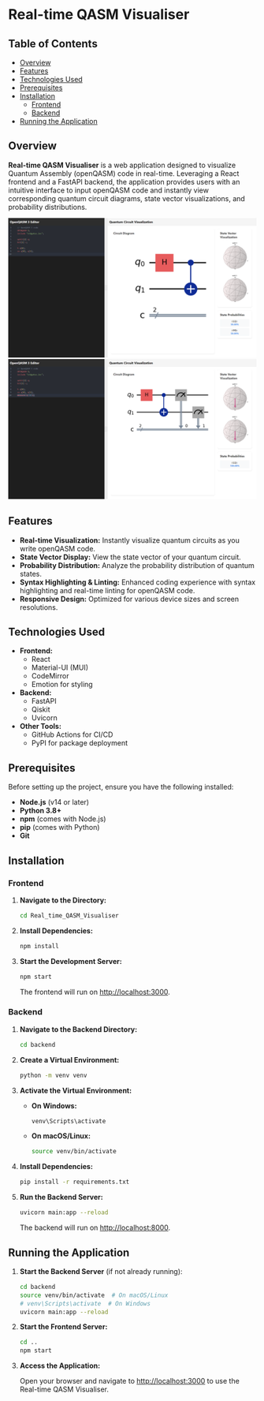# Real-time QASM Visualiser

## Table of Contents

- [Overview](#overview)
- [Features](#features)
- [Technologies Used](#technologies-used)
- [Prerequisites](#prerequisites)
- [Installation](#installation)
  - [Frontend](#frontend)
  - [Backend](#backend)
- [Running the Application](#running-the-application)


## Overview

**Real-time QASM Visualiser** is a web application designed to visualize Quantum Assembly (openQASM) code in real-time. Leveraging a React frontend and a FastAPI backend, the application provides users with an intuitive interface to input openQASM code and instantly view corresponding quantum circuit diagrams, state vector visualizations, and probability distributions.

![Application Screenshot](screenshots/app_screenshot1.png)
![Application Screenshot](screenshots/app_screenshot.png)

## Features

- **Real-time Visualization:** Instantly visualize quantum circuits as you write openQASM code.
- **State Vector Display:** View the state vector of your quantum circuit.
- **Probability Distribution:** Analyze the probability distribution of quantum states.
- **Syntax Highlighting & Linting:** Enhanced coding experience with syntax highlighting and real-time linting for openQASM code.
- **Responsive Design:** Optimized for various device sizes and screen resolutions.

## Technologies Used

- **Frontend:**
  - React
  - Material-UI (MUI)
  - CodeMirror
  - Emotion for styling
- **Backend:**
  - FastAPI
  - Qiskit
  - Uvicorn
- **Other Tools:**
  - GitHub Actions for CI/CD
  - PyPI for package deployment

## Prerequisites

Before setting up the project, ensure you have the following installed:

- **Node.js** (v14 or later)
- **Python 3.8+**
- **npm** (comes with Node.js)
- **pip** (comes with Python)
- **Git**

## Installation

### Frontend

1. **Navigate to the Directory:**

   ```bash
   cd Real_time_QASM_Visualiser
   ```

2. **Install Dependencies:**

   ```bash
   npm install
   ```

3. **Start the Development Server:**

   ```bash
   npm start
   ```

   The frontend will run on [http://localhost:3000](http://localhost:3000).

### Backend

1. **Navigate to the Backend Directory:**

   ```bash
   cd backend
   ```

2. **Create a Virtual Environment:**

   ```bash
   python -m venv venv
   ```

3. **Activate the Virtual Environment:**

   - **On Windows:**

     ```bash
     venv\Scripts\activate
     ```

   - **On macOS/Linux:**

     ```bash
     source venv/bin/activate
     ```

4. **Install Dependencies:**

   ```bash
   pip install -r requirements.txt
   ```

5. **Run the Backend Server:**

   ```bash
   uvicorn main:app --reload
   ```

   The backend will run on [http://localhost:8000](http://localhost:8000).

## Running the Application

1. **Start the Backend Server** (if not already running):

   ```bash
   cd backend
   source venv/bin/activate  # On macOS/Linux
   # venv\Scripts\activate  # On Windows
   uvicorn main:app --reload
   ```

2. **Start the Frontend Server:**

   ```bash
   cd ..
   npm start
   ```

3. **Access the Application:**

   Open your browser and navigate to [http://localhost:3000](http://localhost:3000) to use the Real-time QASM Visualiser.
   

